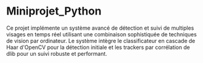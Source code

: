 # Miniprojet_Python
Ce projet implémente un système avancé de détection et suivi de multiples visages en temps réel utilisant une combinaison sophistiquée de techniques de vision par ordinateur. Le système intègre le classificateur en cascade de Haar d'OpenCV pour la détection initiale et les trackers par corrélation de dlib pour un suivi robuste et performant.
